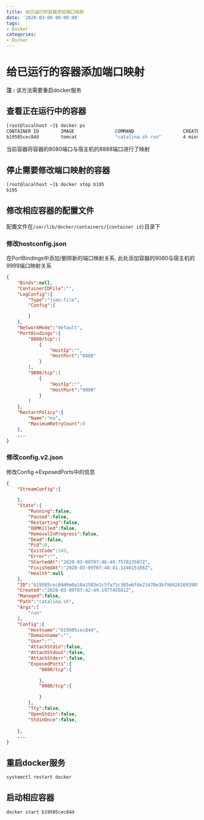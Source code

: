 ```yaml
---
title: 给已运行的容器添加端口映射
date: '2020-03-09 00:00:00'
tags:
- Docker
categories:
- Docker
---
```

# 给已运行的容器添加端口映射

**注 :** 该方法需要重启docker服务

## 查看正在运行中的容器

```bash
[root@localhost ~]$ docker ps
CONTAINER ID        IMAGE               COMMAND                  CREATED             STATUS              PORTS                    NAMES
b19505cec84d        tomcat              "catalina.sh run"        4 minutes ago       Up 2 seconds        0.0.0.0:8888->8080/tcp   affectionate_driscoll
```

当前容器将容器的8080端口与宿主机的8888端口进行了映射


## 停止需要修改端口映射的容器

```bash
[root@localhost ~]$ docker stop b195
b195
```

## 修改相应容器的配置文件

配置文件在`/var/lib/docker/containers/{container id}`目录下

### 修改hostconfig.json

在PortBindings中添加/删除新的端口映射关系, 此处添加容器的9080与宿主机的9999端口映射关系
```json
{
    "Binds":null,
    "ContainerIDFile":"",
    "LogConfig":{
        "Type":"json-file",
        "Config":{

        }
    },
    "NetworkMode":"default",
    "PortBindings":{
        "8080/tcp":[
            {
                "HostIp":"",
                "HostPort":"8888"
            }
        ],
        "9080/tcp":[
            {
                "HostIp":"",
                "HostPort":"9999"
            }
        ]
    },
    "RestartPolicy":{
        "Name":"no",
        "MaximumRetryCount":0
    },
    ...
}
```

### 修改config.v2.json

修改Config->ExposedPorts中的信息

```json
{
    "StreamConfig":{

    },
    "State":{
        "Running":false,
        "Paused":false,
        "Restarting":false,
        "OOMKilled":false,
        "RemovalInProgress":false,
        "Dead":false,
        "Pid":0,
        "ExitCode":143,
        "Error":"",
        "StartedAt":"2020-03-09T07:46:49.757023507Z",
        "FinishedAt":"2020-03-09T07:48:41.124615166Z",
        "Health":null
    },
    "ID":"b19505cec84d0e0a10a1583e1c5fa71c385e6fde21478e3bf90428169390598f",
    "Created":"2020-03-09T07:42:49.197745561Z",
    "Managed":false,
    "Path":"catalina.sh",
    "Args":[
        "run"
    ],
    "Config":{
        "Hostname":"b19505cec84d",
        "Domainname":"",
        "User":"",
        "AttachStdin":false,
        "AttachStdout":false,
        "AttachStderr":false,
        "ExposedPorts":{
            "8080/tcp":{

            },
            "9080/tcp":{

            }
        },
        "Tty":false,
        "OpenStdin":false,
        "StdinOnce":false,
       
    },
    ...
}
```

## 重启docker服务
```bash
systemctl restart docker
```
## 启动相应容器
```bash
docker start b19505cec84d
```
